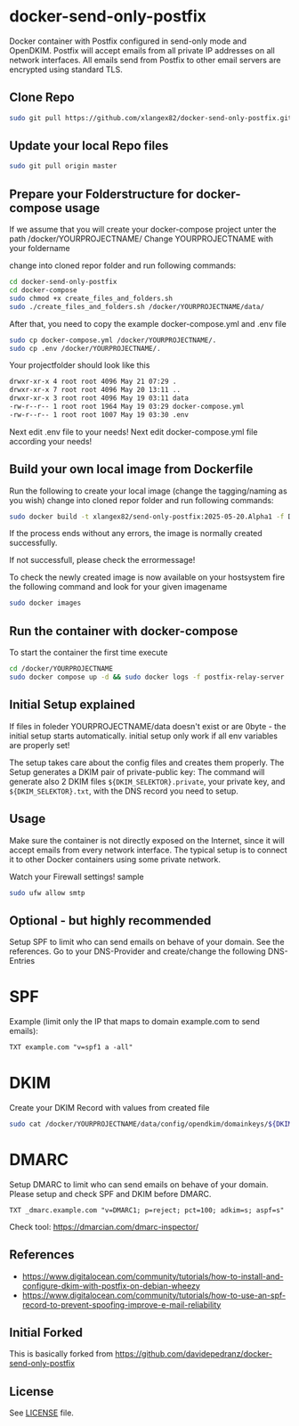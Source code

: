 # docker-send-only-postfix
Docker container with Postfix configured in send-only mode and OpenDKIM.
Postfix will accept emails from all private IP addresses on all network interfaces.
All emails send from Postfix to other email servers are encrypted using standard TLS.

## Clone Repo
```bash
sudo git pull https://github.com/xlangex82/docker-send-only-postfix.git 
```

## Update your local Repo files
```bash
sudo git pull origin master
```
## Prepare your Folderstructure for docker-compose usage
If we assume that you will create your docker-compose project unter the path /docker/YOURPROJECTNAME/
Change YOURPROJECTNAME with your foldername

change into cloned repor folder and run following commands:
```bash
cd docker-send-only-postfix
cd docker-compose
sudo chmod +x create_files_and_folders.sh
sudo ./create_files_and_folders.sh /docker/YOURPROJECTNAME/data/
```
After that, you need to copy the example docker-compose.yml and .env file
```bash
sudo cp docker-compose.yml /docker/YOURPROJECTNAME/.
sudo cp .env /docker/YOURPROJECTNAME/.
```
Your projectfolder should look like this
```bash
drwxr-xr-x 4 root root 4096 May 21 07:29 .
drwxr-xr-x 7 root root 4096 May 20 13:11 ..
drwxr-xr-x 3 root root 4096 May 19 03:11 data
-rw-r--r-- 1 root root 1964 May 19 03:29 docker-compose.yml
-rw-r--r-- 1 root root 1007 May 19 03:30 .env
```

Next edit .env file to your needs!
Next edit docker-compose.yml file according your needs!

## Build your own local image from Dockerfile

Run the following to create your local image (change the tagging/naming as you wish)
change into cloned repor folder and run following commands:
```bash
sudo docker build -t xlangex82/send-only-postfix:2025-05-20.Alpha1 -f Dockerfile . 
```
If the process ends without any errors, the image is normally created successfully.

If not successfull, please check the errormessage!

To check the newly created image is now available on your hostsystem fire the following command and look for your given imagename
```bash
sudo docker images
```

## Run the container with docker-compose

To start the container the first time execute

```bash
cd /docker/YOURPROJECTNAME
sudo docker compose up -d && sudo docker logs -f postfix-relay-server
```

## Initial Setup explained
If files in foleder YOURPROJECTNAME/data doesn't exist or are 0byte - the initial setup starts automatically.
initial setup only work if all env variables are properly set!

The setup takes care about the config files and creates them properly.
The Setup generates a DKIM pair of private-public key:
The command will generate also 2 DKIM files `${DKIM_SELEKTOR}.private`, your private key, and `${DKIM_SELEKTOR}.txt`, with the DNS record you need to setup.


## Usage
Make sure the container is not directly exposed on the Internet, since it will accept emails from every network interface. The typical setup is to connect it to other Docker containers using some private network.

Watch your Firewall settings!
sample
```bash
sudo ufw allow smtp
```

## Optional - but highly recommended
Setup SPF to limit who can send emails on behave of your domain. See the references.
Go to your DNS-Provider and create/change the following DNS-Entries
# SPF
Example (limit only the IP that maps to domain example.com to send emails):
```txt
TXT example.com "v=spf1 a -all"
```
# DKIM
Create your DKIM Record with values from created file
```bash
sudo cat /docker/YOURPROJECTNAME/data/config/opendkim/domainkeys/${DKIM_SELEKTOR}.txt 
```

# DMARC
Setup DMARC to limit who can send emails on behave of your domain. Please setup and check SPF and DKIM before DMARC.
```
TXT _dmarc.example.com "v=DMARC1; p=reject; pct=100; adkim=s; aspf=s"
```
Check tool: https://dmarcian.com/dmarc-inspector/

## References
- https://www.digitalocean.com/community/tutorials/how-to-install-and-configure-dkim-with-postfix-on-debian-wheezy
- https://www.digitalocean.com/community/tutorials/how-to-use-an-spf-record-to-prevent-spoofing-improve-e-mail-reliability

## Initial Forked
This is basically forked from https://github.com/davidepedranz/docker-send-only-postfix

## License
See [LICENSE](LICENSE) file.
